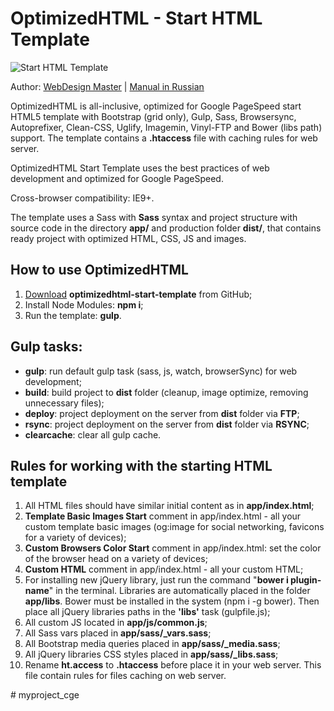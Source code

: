 <h1>OptimizedHTML - Start HTML Template</h1>

<p>
	<img src="https://raw.githubusercontent.com/agragregra/optimizedhtml-start-template/master/app/img/preview.jpg" alt="Start HTML Template">
</p>

<p>Author: <a href="http://webdesign-master.ru" target="_blank">WebDesign Master</a> | <a href="http://webdesign-master.ru/blog/tools/2016-08-19-optimizedhtml.html" target="_blank">Manual in Russian</a></p>

<p>OptimizedHTML is all-inclusive, optimized for Google PageSpeed start HTML5 template with Bootstrap (grid only), Gulp, Sass, Browsersync, Autoprefixer, Clean-CSS, Uglify, Imagemin, Vinyl-FTP and Bower (libs path) support. The template contains a <strong>.htaccess</strong> file with caching rules for web server.</p>

<p>OptimizedHTML Start Template uses the best practices of web development and optimized for Google PageSpeed.</p>

<p>Cross-browser compatibility: IE9+.</p>

<p>The template uses a Sass with <strong>Sass</strong> syntax and project structure with source code in the directory <strong>app/</strong> and production folder <strong>dist/</strong>, that contains ready project with optimized HTML, CSS, JS and images.</p>

<h2>How to use OptimizedHTML</h2>

<ol>
	<li><a href="https://github.com/agragregra/optimizedhtml-start-template/archive/master.zip">Download</a> <strong>optimizedhtml-start-template</strong> from GitHub;</li>
	<li>Install Node Modules: <strong>npm i</strong>;</li>
	<li>Run the template: <strong>gulp</strong>.</li>
</ol>

<h2>Gulp tasks:</h2>

<ul>
	<li><strong>gulp</strong>: run default gulp task (sass, js, watch, browserSync) for web development;</li>
	<li><strong>build</strong>: build project to <strong>dist</strong> folder (cleanup, image optimize, removing unnecessary files);</li>
	<li><strong>deploy</strong>: project deployment on the server from <strong>dist</strong> folder via <strong>FTP</strong>;</li>
	<li><strong>rsync</strong>: project deployment on the server from <strong>dist</strong> folder via <strong>RSYNC</strong>;</li>
	<li><strong>clearcache</strong>: clear all gulp cache.</li>
</ul>

<h2>Rules for working with the starting HTML template</h2>

<ol>
	<li>All HTML files should have similar initial content as in <strong>app/index.html</strong>;</li>
	<li><strong>Template Basic Images Start</strong> comment in app/index.html - all your custom template basic images (og:image for social networking, favicons for a variety of devices);</li>
	<li><strong>Custom Browsers Color Start</strong> comment in app/index.html: set the color of the browser head on a variety of devices;</li>
	<li><strong>Custom HTML</strong> comment in app/index.html - all your custom HTML;</li>
	<li>For installing new jQuery library, just run the command "<strong>bower i plugin-name</strong>" in the terminal. Libraries are automatically placed in the folder <strong>app/libs</strong>. Bower must be installed in the system (npm i -g bower). Then place all jQuery libraries paths in the <strong>'libs'</strong> task (gulpfile.js);</li>
	<li>All custom JS located in <strong>app/js/common.js</strong>;</li>
	<li>All Sass vars placed in <strong>app/sass/_vars.sass</strong>;</li>
	<li>All Bootstrap media queries placed in <strong>app/sass/_media.sass</strong>;</li>
	<li>All jQuery libraries CSS styles placed in <strong>app/sass/_libs.sass</strong>;</li>
	<li>Rename <strong>ht.access</strong> to <strong>.htaccess</strong> before place it in your web server. This file contain rules for files caching on web server.</li>
</ol>
# myproject_cge
